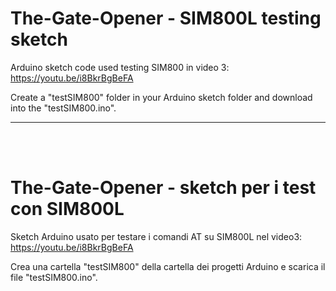 # The-Gate-Opener - SIM800L testing sketch

Arduino sketch code used testing SIM800 in video 3: https://youtu.be/i8BkrBgBeFA

Create a "testSIM800" folder in your Arduino sketch folder and download into the "testSIM800.ino". 


---

<br>
<br>

# The-Gate-Opener - sketch per i test con SIM800L

Sketch Arduino usato per testare i comandi AT su SIM800L nel video3: https://youtu.be/i8BkrBgBeFA

Crea una cartella "testSIM800" della cartella dei progetti Arduino e scarica il file "testSIM800.ino". 


